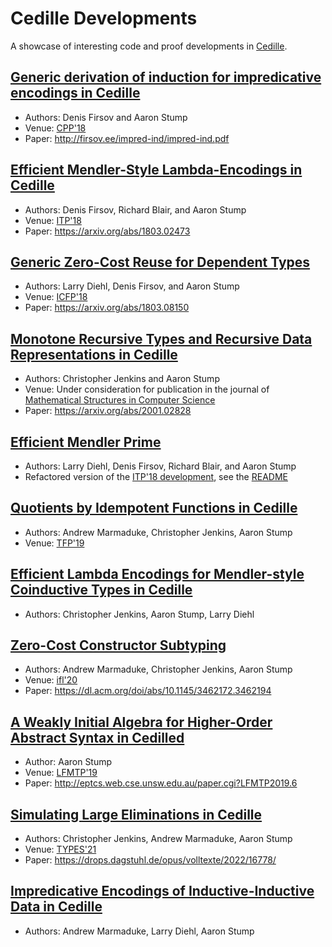 # Cedille Developments
A showcase of interesting code and proof developments in [Cedille](https://github.com/cedille/cedille).

## [Generic derivation of induction for impredicative encodings in Cedille](impred-ind)
* Authors: Denis Firsov and Aaron Stump
* Venue: [CPP'18](https://popl18.sigplan.org/track/CPP-2018)
* Paper: http://firsov.ee/impred-ind/impred-ind.pdf

## [Efficient Mendler-Style Lambda-Encodings in Cedille](efficient-mendler)
* Authors: Denis Firsov, Richard Blair, and Aaron Stump
* Venue: [ITP'18](https://itp2018.inria.fr/)
* Paper: https://arxiv.org/abs/1803.02473

## [Generic Zero-Cost Reuse for Dependent Types](generic-reuse)
* Authors: Larry Diehl, Denis Firsov, and Aaron Stump
* Venue: [ICFP'18](https://conf.researchr.org/home/icfp-2018)
* Paper: https://arxiv.org/abs/1803.08150

## [Monotone Recursive Types and Recursive Data Representations in Cedille](recursive-representation-of-data)
* Authors: Christopher Jenkins and Aaron Stump
* Venue: Under consideration for publication in the journal of [Mathematical Structures in Computer Science](https://www.cambridge.org/core/journals/mathematical-structures-in-computer-science)
* Paper: https://arxiv.org/abs/2001.02828

## [Efficient Mendler Prime](efficient-mendler-prime)
* Authors: Larry Diehl, Denis Firsov, Richard Blair, and Aaron Stump
* Refactored version of the [ITP'18 development](efficient-mendler),
  see the [README](efficient-mendler-prime/README.md)

## [Quotients by Idempotent Functions in Cedille](idem-quotients)
* Authors: Andrew Marmaduke, Christopher Jenkins, Aaron Stump
* Venue: [TFP'19](https://dblp.org/db/conf/sfp/tfp2019.html)

## [Efficient Lambda Encodings for Mendler-style Coinductive Types in Cedille](efficient-mendler-codata)
* Authors: Christopher Jenkins, Aaron Stump, Larry Diehl

## [Zero-Cost Constructor Subtyping](constructor-subtyping)
* Authors: Andrew Marmaduke, Christopher Jenkins, Aaron Stump
* Venue: [ifl'20](https://dl.acm.org/doi/abs/10.1145/3462172.3462194)
* Paper: https://dl.acm.org/doi/abs/10.1145/3462172.3462194

## [A Weakly Initial Algebra for Higher-Order Abstract Syntax in Cedilled ](lfmtp19)
* Author: Aaron Stump
* Venue: [LFMTP'19](http://eptcs.web.cse.unsw.edu.au/content.cgi?LFMTP2019)
* Paper: http://eptcs.web.cse.unsw.edu.au/paper.cgi?LFMTP2019.6

## [Simulating Large Eliminations in Cedille](large-elim-sim)
* Authors: Christopher Jenkins, Andrew Marmaduke, Aaron Stump
* Venue: [TYPES'21](https://types21.liacs.nl/)
* Paper: https://drops.dagstuhl.de/opus/volltexte/2022/16778/

## [Impredicative Encodings of Inductive-Inductive Data in Cedille](induction-induction)
* Authors: Andrew Marmaduke, Larry Diehl, Aaron Stump
